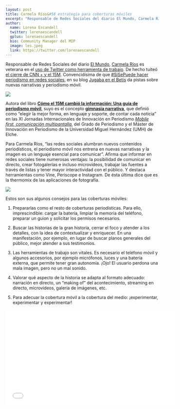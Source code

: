 ```yaml
---
layout: post
title: Carmela Ríos&#58 estrategia para coberturas móviles  
excerpt: "Responsable de Redes Sociales del diario El Mundo, Carmela Ríos es veterana en el uso de Twitter como herramienta de trabajo. De hecho tuiteó el cierre de CNN + y el 15M. Convencidísima de que #SiSePuede hacer periodismo en redes sociales, en su blog Jugaba en el Betis da pistas sobre nuevas narrativas y periodismo móvil."
author:
  name: Lorena Escandell
  twitter: lorenaescandell
  gplus: lorenaescandell 
  bio: Community Manager del MIP
  image: les.jpeg
  link: https://twitter.com/lorenaescandell
---
```

Responsable de Redes Sociales del diario [El Mundo](http://www.elmundo.es), [Carmela Ríos](https://twitter.com/CarmelaRios) es veterana en el [uso de Twitter como herramienta de trabajo](http://sociedad.elpais.com/sociedad/2012/05/08/actualidad/1336500842_216221.html). De hecho tuiteó [el cierre de CNN + y el 15M](http://www.huffingtonpost.es/carmela-rios/si-se-puede-hacer-periodi_b_7491558.html). Convencidísima de que [#SiSePuede hacer periodismo en redes sociales](http://www.huffingtonpost.es/carmela-rios/si-se-puede-hacer-periodi_b_7491558.html), en su blog [Jugaba en el Betis](http://carmelarios.com) da pistas sobre nuevas narrativas y periodismo móvil.

![](https://dl.dropboxusercontent.com/u/3578704/shots/gimna.jpg)

Autora del libro **[Cómo el 15M cambió la información: Una guía de periodismo móvil](http://www.casadellibro.com/libro-como-el-15m-cambio-la-informacion/9788416176274/2546964)**, suyo es el concepto **[gimnasia narrativa]( https://carmelarios.com/2014/09/27/que-es-la-gimnasia-narrativa-el-desafio-de-los-medios-digitales/)**, que definió como “elegir la mejor forma, en lenguaje y soporte, de contar cada noticia” en las XI Jornadas Internacionales de Innovación en Periodismo *[Mobile first, comunicación multipantalla](http://mip.umh.es/blog/2016/02/20/jornadas-periodismo-mobile-first-umh)*, del Grado de Periodismo y el Máster de Innovación en Periodismo de la Universidad Miguel Hernández (UMH) de Elche.

Para Carmela Ríos, “las redes sociales alumbran nuevos contenidos periodísticos, el periodismo móvil nos entrena en nuevas narrativas y la imagen es un lenguaje esencial para comunicar”. Afirma que informar en redes sociales tiene numerosas ventajas: la posibilidad de comunicar en directo, crear fotogalerías e incluso microvídeos, trabajar las fuentes a través de listas y tener mayor interactividad con el público. Y destaca herramientas como Vine, Periscope e Instagram. De ésta última dice que es la thermomix de las aplicaciones de fotografía.

![](https://dl.dropboxusercontent.com/u/3578704/shots/instacar.jpg)

Estos son sus algunos consejos para las coberturas móviles: 

1. Prepararlas como el resto de coberturas periodísticas. Para ello, imprescindible: cargar la batería, limpiar la memoria del teléfono, preparar un guion y solicitar los permisos necesarios. 

2. Buscar las historias de la gran historia, cerrar el foco y atender a los detalles, con la idea de contextualizar y enriquecer. En una manifestación, por ejemplo, en lugar de buscar planos generales del público, mejor atender a sus testimonios. 

3.	Las herramientas de trabajo son vitales. Es necesario el teléfono móvil y algunos accesorios, por ejemplo micrófonos, luces y una batería externa, que permite tener gran autonomía. ¡Ojo! El usuario perdona una mala imagen, pero no un mal sonido. 

4. Valorar qué aspecto de la historia se adapta al formato adecuado: narración en directo, un “making of” del acontecimiento, streaming en directo, microvídeos, galería de imágenes, etc.

5. Para adecuar la cobertura móvil a la cobertura del medio: ¡experimentar, experimentar y experimentar!

<object width="560" height="315"><param name="movie" value="//www.youtube.com/v/L7hX9ChuC4o?version=3&amp;hl=es_ES"></param><param name="allowFullScreen" value="true"></param><param name="allowscriptaccess" value="always"></param><embed src="//www.youtube.com/v/L7hX9ChuC4o?version=3&amp;hl=es_ES" type="application/x-shockwave-flash" width="560" height="315" allowscriptaccess="always" allowfullscreen="true"></embed></object>